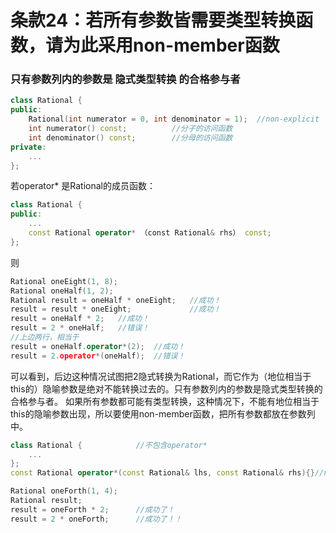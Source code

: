 # 条款24：若所有参数皆需要类型转换函数，请为此采用non-member函数
### 只有参数列内的参数是 隐式类型转换 的合格参与者
```c++
class Rational {
public:
    Rational(int numerator = 0, int denominator = 1);  //non-explicit
    int numerator() const;          //分子的访问函数
    int denominator() const;        //分母的访问函数
private:
    ...
};
```
若operator* 是Rational的成员函数：
```c++
class Rational {
public:
    ...
    const Rational operator* （const Rational& rhs） const;
};
```
则
```c++
Rational oneEight(1, 8);
Rational oneHalf(1, 2);
Rational result = oneHalf * oneEight;   //成功！
result = result * oneEight;             //成功！
result = oneHalf * 2;   //成功！
result = 2 * oneHalf;   //错误！
//上边两行，相当于
result = oneHalf.operator*(2);  //成功！
result = 2.operator*(oneHalf);  //错误！
```
可以看到，后边这种情况试图把2隐式转换为Rational，而它作为（地位相当于this的）隐喻参数是绝对不能转换过去的。只有参数列内的参数是隐式类型转换的合格参与者。
如果所有参数都可能有类型转换，这种情况下，不能有地位相当于this的隐喻参数出现，所以要使用non-member函数，把所有参数都放在参数列中。
```c++
class Rational {            //不包含operator*
    ...
};
const Rational operator*(const Rational& lhs, const Rational& rhs){}//non-member

Rational oneForth(1, 4);
Rational result;
result = oneForth * 2;      //成功了！
result = 2 * oneForth;      //成功了！！
```
